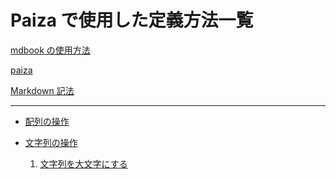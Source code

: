 # Paiza で使用した定義方法一覧

[mdbook の使用方法](./mdbook_1.md)

[paiza](./paiza.md)

[Markdown 記法](./markdown.md)

---

- [配列の操作](./array_1.md)

- [文字列の操作](./string_1.md)
  
   1. [文字列を大文字にする](#hand)
   <!-- 2. [文字列の指定した文字を変更する](#link2)
   3. [文字列を大文字にする](#link3) -->
